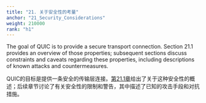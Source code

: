 ```yaml
---
title: "21. 关于安全性的考量"
anchor: "21_Security_Considerations"
weight: 210000
rank: "h1"
---
```


The goal of QUIC is to provide a secure transport connection. Section 21.1 provides an overview of those properties; subsequent sections discuss constraints and caveats regarding these properties, including descriptions of known attacks and countermeasures.

QUIC的目标是提供一条安全的传输层连接。[第21.1章]()给出了关于这种安全性的概述；后续章节讨论了有关安全性的限制和警告，其中描述了已知的攻击手段和对抗措施。
